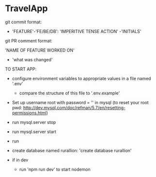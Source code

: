 # TravelApp

git commit format: 

- 'FEATURE'-'FE/BE/DB': 'IMPERITIVE TENSE ACTION' -'INITIALS'

git PR comment format:

'NAME OF FEATURE WORKED ON'
- 'what was changed'

TO START APP:
- configure environment variables to appropriate values in a file named '.env'
  - compare the structure of this file to '.env.example'
- Set up username root with password = '' in mysql (to reset your root pwd: http://dev.mysql.com/doc/refman/5.7/en/resetting-permissions.html)
- run mysql.server stop
- run mysql.server start
- run 
- create database named rurallion: 'create database rurallion'

- if in dev
  - run 'npm run dev' to start nodemon